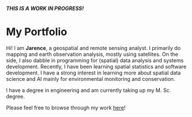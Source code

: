 _**THIS IS A WORK IN PROGRESS!**_

# My Portfolio

Hi! I am **Jarence**, a geospatial and remote sensing analyst. I primarily do mapping and earth observation analysis, mostly using satellites. On the side, I also dabble in programming for (spatial) data analysis and systems development. Recently, I have been learning spatial statistics and software development. I have a strong interest in learning more about spatial data science and AI mainly for environmental monitoring and conservation.

I have a degree in engineering and am currently taking up my M. Sc. degree.

Please feel free to browse through my work [here](https://jarencecasisirano.github.io/jdcasisirano-portfolio/)!
